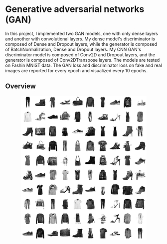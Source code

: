 

# Generative adversarial networks (GAN)

In this project, I implemented two GAN models, one with only dense layers and another with convolutional layers. My dense model's discriminator is composed of Dense and Dropout layers, while the generator is composed of BatchNormalization, Dense and Dropout layers. My CNN GAN's discriminator model is composed of Conv2D and Dropout layers, and the generator is composed of Conv2DTranspose layers. The models are tested on Fashin MNIST data. The GAN loss and discriminator loss on fake and real images are reported for every epoch and visualized every 10 epochs.

## Overview
 <p align="center">
       <img src="./img/CNN_GAN.png" alt="Overview" width="80%">
      </p>

